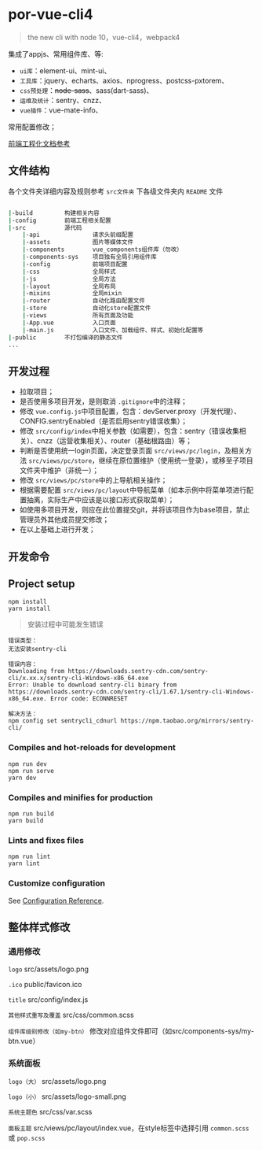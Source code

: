 # por-vue-cli4

> the new cli with node 10，vue-cli4，webpack4

集成了appjs、常用组件库、等:

* `ui库`：element-ui、mint-ui、
* `工具库`：jquery、echarts、axios、nprogress、postcss-pxtorem、
* `css预处理`：~~node-sass~~、sass(dart-sass)、
* `运维及统计`：sentry、cnzz、
* `vue插件`：vue-mate-info、

常用配置修改；

[前端工程化文档参考](https://beiding110.github.io/por-fee-doc/#/)

## 文件结构

各个文件夹详细内容及规则参考 `src文件夹` 下各级文件夹内 `README` 文件

```bash

|-build         构建相关内容
|-config        前端工程相关配置
|-src           源代码
    |-api               请求头前缀配置
    |-assets            图片等媒体文件
    |-components        vue_components组件库（勿改）
    |-components-sys    项目独有全局引用组件库
    |-config            前端项目配置
    |-css               全局样式
    |-js                全局方法
    |-layout            全局布局
    |-mixins            全局mixin
    |-router            自动化路由配置文件
    |-store             自动化store配置文件
    |-views             所有页面及功能
    |-App.vue           入口页面
    |-main.js           入口文件、加载组件、样式、初始化配置等
|-public        不打包编译的静态文件
...

```

## 开发过程

* 拉取项目；
* 是否使用多项目开发，是则取消 `.gitignore`中的注释；
* 修改 `vue.config.js`中项目配置，包含：devServer.proxy（开发代理）、CONFIG.sentryEnabled（是否启用sentry错误收集）；
* 修改 `src/config/index`中相关参数（如需要），包含：sentry（错误收集相关）、cnzz（运营收集相关）、router（基础根路由）等；
* 判断是否使用统一login页面，决定登录页面 `src/views/pc/login`，及相关方法 `src/views/pc/store`，继续在原位置维护（使用统一登录），或移至子项目文件夹中维护（非统一）；
* 修改 `src/views/pc/store`中的上导航相关操作；
* 根据需要配置 `src/views/pc/layout`中导航菜单（如本示例中将菜单项进行配置抽离，实际生产中应该是以接口形式获取菜单）；
* 如使用多项目开发，则应在此位置提交git，并将该项目作为base项目，禁止管理员外其他成员提交修改；
* 在以上基础上进行开发；

## 开发命令

## Project setup

```
npm install
yarn install
```

> 安装过程中可能发生错误

```
错误类型：
无法安装sentry-cli

错误内容：
Downloading from https://downloads.sentry-cdn.com/sentry-cli/x.xx.x/sentry-cli-Windows-x86_64.exe 
Error: Unable to download sentry-cli binary from https://downloads.sentry-cdn.com/sentry-cli/1.67.1/sentry-cli-Windows-x86_64.exe. Error code: ECONNRESET

解决方法：
npm config set sentrycli_cdnurl https://npm.taobao.org/mirrors/sentry-cli/
```

### Compiles and hot-reloads for development

```
npm run dev
npm run serve
yarn dev
```

### Compiles and minifies for production

```
npm run build
yarn build
```

### Lints and fixes files

```
npm run lint
yarn lint
```

### Customize configuration

See [Configuration Reference](https://cli.vuejs.org/config/).

## 整体样式修改

### 通用修改

`logo` src/assets/logo.png

`.ico` public/favicon.ico

`title` src/config/index.js

`其他样式重写及覆盖` src/css/common.scss

`组件库级别修改（如my-btn）` 修改对应组件文件即可（如src/components-sys/my-btn.vue）

### 系统面板

`logo（大）` src/assets/logo.png

`logo（小）` src/assets/logo-small.png

`系统主题色` src/css/var.scss

`面板主题` src/views/pc/layout/index.vue，在style标签中选择引用 `common.scss`或 `pop.scss`

